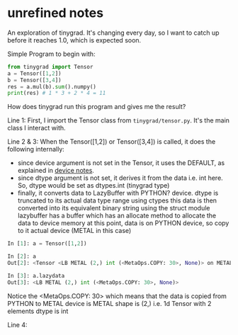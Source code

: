 # unrefined notes

An exploration of tinygrad. It's changing every day, so I want to catch up before it reaches 1.0, which is expected soon.

Simple Program to begin with:
```python
from tinygrad import Tensor
a = Tensor([1,2])
b = Tensor([3,4])
res = a.mul(b).sum().numpy()
print(res) # 1 * 3 + 2 * 4 = 11
```

How does tinygrad run this program and gives me the result?

Line 1: 
First, I import the Tensor class from `tinygrad/tensor.py`. It's the main class I interact with.

Line 2 & 3: 
When the Tensor([1,2]) or Tensor([3,4]) is called, it does the following internally:
- since device argument is not set in the Tensor, it uses the DEFAULT, as explained in [device notes](device.md#default).
- since dtype argument is not set, it derives it from the data i.e. int here. So, dtype would be set as dtypes.int (tinygrad type)
- finally, it converts data to LazyBuffer with PYTHON? device. dtype is truncated to its actual data type range using ctypes
  this data is then converted into its equivalent binary string using the struct module
  lazybuffer has a buffer which has an allocate method to allocate the data to device memory
  at this point, data is on PYTHON device, so copy to it actual device (METAL in this case)

```python
In [1]: a = Tensor([1,2])

In [2]: a
Out[2]: <Tensor <LB METAL (2,) int (<MetaOps.COPY: 30>, None)> on METAL with grad None>

In [3]: a.lazydata
Out[3]: <LB METAL (2,) int (<MetaOps.COPY: 30>, None)>
```
Notice the <MetaOps.COPY: 30> which means that the data is copied from PYTHON to METAL
device is METAL
shape is (2,) i.e. 1d Tensor with 2 elements
dtype is int

Line 4:
